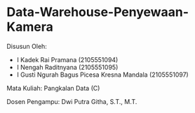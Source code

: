 # Data-Warehouse-Penyewaan-Kamera

Disusun Oleh:

* I Kadek Rai Pramana 	                      (2105551094)
* I Nengah Raditnyana 	                      (2105551095)
* I Gusti Ngurah Bagus Picesa Kresna Mandala	(2105551097)



Mata Kuliah: Pangkalan Data (C)
 
 
 
Dosen Pengampu: Dwi Putra Githa, S.T., M.T.
